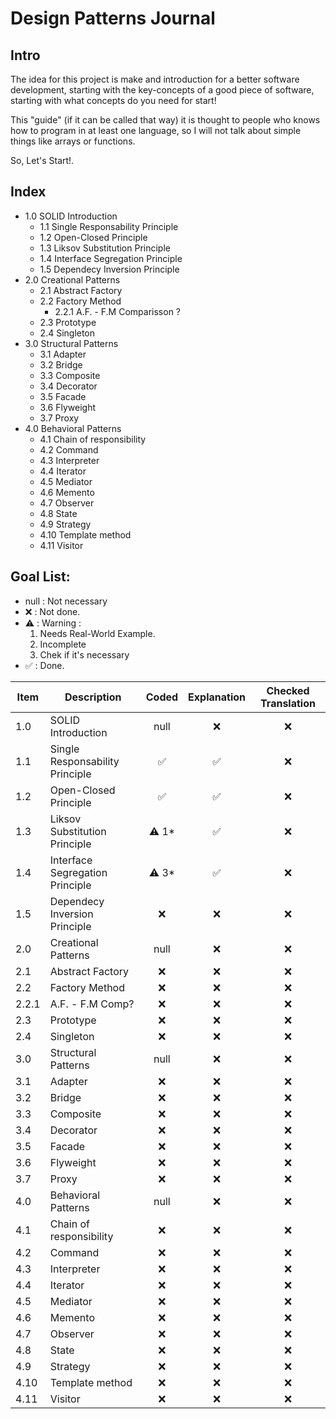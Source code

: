 # Design Patterns Journal

## Intro 
The idea for this project is make and introduction for a better software development, starting with the key-concepts of a good piece of software, starting with what concepts do you need for start!

This "guide" (if it can be called that way) it is thought to people who knows how to program in at least one language, so I will not talk about simple things like arrays or functions. 

So, Let's Start!. 

## Index
-  1.0 SOLID Introduction
    -  1.1 Single Responsability Principle 
    -  1.2 Open-Closed Principle
    -  1.3 Liksov Substitution Principle
    -  1.4 Interface Segregation Principle
    -  1.5 Dependecy Inversion Principle
-  2.0 Creational Patterns 
    -  2.1 Abstract Factory
    -  2.2 Factory Method
        -  2.2.1 A.F. - F.M Comparisson ? 
    -  2.3 Prototype 
    -  2.4 Singleton 
-  3.0 Structural Patterns 
    -  3.1 Adapter 
    -  3.2 Bridge 
    -  3.3 Composite 
    -  3.4 Decorator 
    -  3.5 Facade 
    -  3.6 Flyweight 
    -  3.7 Proxy
-  4.0 Behavioral Patterns 
    -  4.1 Chain of responsibility 
    -  4.2 Command 
    -  4.3 Interpreter   
    -  4.4 Iterator 
    -  4.5 Mediator 
    -  4.6 Memento 
    -  4.7 Observer 
    -  4.8 State 
    -  4.9 Strategy 
    -  4.10 Template method 
    -  4.11 Visitor

## Goal List: 

- null : Not necessary
- ❌ : Not done.
- ⚠️ : Warning : 
    1. Needs Real-World Example. 
    2. Incomplete
    3. Chek if it's necessary 
- ✅ : Done. 

| Item  | Description                     | Coded | Explanation | Checked Translation |
| ----- | ------------------------------- | :---: | :---------: | :-----------------: |
| 1.0   | SOLID Introduction              | null    | ❌           | ❌                   |
| 1.1   | Single Responsability Principle | ✅     | ✅           | ❌                   |
| 1.2   | Open-Closed Principle           | ✅     | ✅           | ❌                   |
| 1.3   | Liksov Substitution Principle   | ⚠️ 1*     | ✅          | ❌                   |
| 1.4   | Interface Segregation Principle | ⚠️ 3*     | ✅           | ❌                   |
| 1.5   | Dependecy Inversion Principle   | ❌     | ❌           | ❌                   |
| 2.0   | Creational Patterns             | null     | ❌           | ❌                   |
| 2.1   | Abstract Factory                | ❌     | ❌           | ❌                   |
| 2.2   | Factory Method                  | ❌     | ❌           | ❌                   |
| 2.2.1 | A.F. - F.M Comp?                | ❌     | ❌           | ❌                   |
| 2.3   | Prototype                       | ❌     | ❌           | ❌                   |
| 2.4   | Singleton                       | ❌     | ❌           | ❌                   |
| 3.0   | Structural Patterns             | null     | ❌           | ❌                   |
| 3.1   | Adapter                         | ❌     | ❌           | ❌                   |
| 3.2   | Bridge                          | ❌     | ❌           | ❌                   |
| 3.3   | Composite                       | ❌     | ❌           | ❌                   |
| 3.4   | Decorator                       | ❌     | ❌           | ❌                   |
| 3.5   | Facade                          | ❌     | ❌           | ❌                   |
| 3.6   | Flyweight                       | ❌     | ❌           | ❌                   |
| 3.7   | Proxy                           | ❌     | ❌           | ❌                   |
| 4.0   | Behavioral Patterns             | null   | ❌           | ❌                   |
| 4.1   | Chain of responsibility         | ❌     | ❌           | ❌                   |
| 4.2   | Command                         | ❌     | ❌           | ❌                   |
| 4.3   | Interpreter                     | ❌     | ❌           | ❌                   |
| 4.4   | Iterator                        | ❌     | ❌           | ❌                   |
| 4.5   | Mediator                        | ❌     | ❌           | ❌                   |
| 4.6   | Memento                         | ❌     | ❌           | ❌                   |
| 4.7   | Observer                        | ❌     | ❌           | ❌                   |
| 4.8   | State                           | ❌     | ❌           | ❌                   |
| 4.9   | Strategy                        | ❌     | ❌           | ❌                   |
| 4.10  | Template method                 | ❌     | ❌           | ❌                   |
| 4.11  | Visitor                         | ❌     | ❌           | ❌                   |

